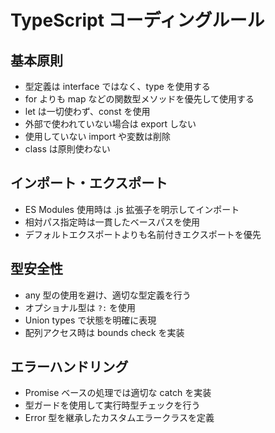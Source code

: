 # TypeScript コーディングルール

## 基本原則

- 型定義は interface ではなく、type を使用する
- for よりも map などの関数型メソッドを優先して使用する
- let は一切使わず、const を使用
- 外部で使われていない場合は export しない
- 使用していない import や変数は削除
- class は原則使わない

## インポート・エクスポート

- ES Modules 使用時は .js 拡張子を明示してインポート
- 相対パス指定時は一貫したベースパスを使用
- デフォルトエクスポートよりも名前付きエクスポートを優先

## 型安全性

- any 型の使用を避け、適切な型定義を行う
- オプショナル型は `?:` を使用
- Union types で状態を明確に表現
- 配列アクセス時は bounds check を実装

## エラーハンドリング

- Promise ベースの処理では適切な catch を実装
- 型ガードを使用して実行時型チェックを行う
- Error 型を継承したカスタムエラークラスを定義
